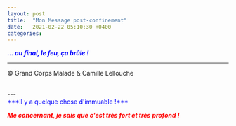 ```yaml
---
layout: post
title:  "Mon Message post-confinement"
date:   2021-02-22 05:10:30 +0400
categories: 
---
```



<span style="color: blue">***... au final, le feu, ça brûle !***</span>
<br/>


---
&copy;  Grand Corps Malade & Camille Lellouche

<br>
---
<br>
<span style="color: blue">***Il y a quelque chose d'immuable !***</span>

<span style="color: red">***Me concernant, je sais que c'est très fort et très profond !***</span>
<!---
<br/>
<span style="color: red">`Faut-il encore le prouver ?`</span>
--->

<!---
<br>
![Don't Give Up]({{ site.url }}/img/Smile/rosie-kerr-Gz0PxBYPfs8-unsplash_L.jpg)

<span>Merci à <a href="https://unsplash.com/@rosiekerr?utm_source=unsplash&amp;utm_medium=referral&amp;utm_content=creditCopyText" target="_blank" >Rosie Kerr</a> sur <a href="https://unsplash.com/" target="_blank">Unsplash - Images libres de droits</a></span>
--->


